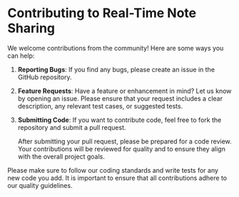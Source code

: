 # Contributing to Real-Time Note Sharing

We welcome contributions from the community! Here are some ways you can help:

1. **Reporting Bugs**: If you find any bugs, please create an issue in the GitHub repository.
2. **Feature Requests**: Have a feature or enhancement in mind? Let us know by opening an issue. Please ensure that your request includes a clear description, any relevant test cases, or suggested tests.
3. **Submitting Code**: If you want to contribute code, feel free to fork the repository and submit a pull request.

   After submitting your pull request, please be prepared for a code review. Your contributions will be reviewed for quality and to ensure they align with the overall project goals.

Please make sure to follow our coding standards and write tests for any new code you add. It is important to ensure that all contributions adhere to our quality guidelines.